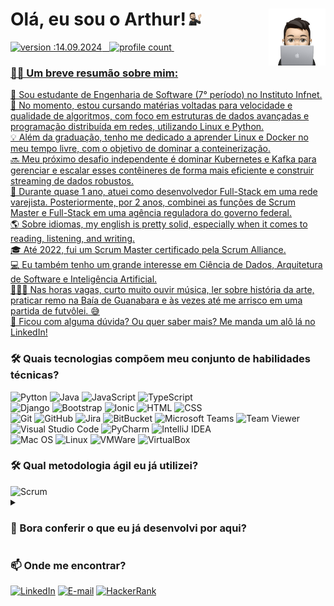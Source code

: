 <h1 style="border-bottom:none;">Olá, eu sou o Arthur!<img src="https://github.com/arthurmotta/arthurmotta/blob/main/memoji-arthur-2.png" width="5%"><a href="https://www.linkedin.com/in/arthura/"><img src="https://github.com/arthurmotta/arthurmotta/blob/main/memoji-arthur.png" width="18%" align="right"/</a> </h1>

![version :14.09.2024](https://img.shields.io/badge/última%20atualização-14.09.2024-05122A?style=flat&informational) &nbsp;
![profile count](https://komarev.com/ghpvc/?username=arthurmotta&color=05122A)&nbsp;

<div>
    <h3 style="border-bottom:none;">👨🏻 Um breve resumão sobre mim:</h3>
    <p>
        🏫 Sou estudante de Engenharia de Software (7° período) no Instituto Infnet.<br>
        📍 No momento, estou cursando matérias voltadas para velocidade e qualidade de algoritmos, com foco em estruturas de dados avançadas e programação distribuída em redes, utilizando Linux e Python.<br>
        💡 Além da graduação, tenho me dedicado a aprender Linux e Docker no meu tempo livre, com o objetivo de dominar a conteinerização.<br>
        🔜 Meu próximo desafio independente é dominar Kubernetes e Kafka para gerenciar e escalar esses contêineres de forma mais eficiente e construir streaming de dados robustos.<br>
        💼 Durante quase 1 ano, atuei como desenvolvedor Full-Stack em uma rede varejista. Posteriormente, por 2 anos, combinei as funções de Scrum Master e Full-Stack em uma agência reguladora do governo federal.<br>
        🌎 Sobre idiomas, my english is pretty solid, especially when it comes to reading, listening, and writing.<br>
        🎓 Até 2022, fui um Scrum Master certificado pela Scrum Alliance.<br>
        💻 Eu também tenho um grande interesse em Ciência de Dados, Arquitetura de Software e Inteligência Artificial.<br>
        🚣🏼‍♀️ Nas horas vagas, curto muito ouvir música, ler sobre história da arte, praticar remo na Baía de Guanabara e às vezes até me arrisco em uma partida de futvôlei. 😅<br>
        💬 Ficou com alguma dúvida? Ou quer saber mais? <a href="https://www.linkedin.com/in/arthura/">Me manda um alô lá no LinkedIn!</a>
    </p>
</div>

<div>
  <h3 style="border-bottom:none;">🛠 Quais tecnologias compõem meu conjunto de habilidades técnicas?</h3>
  <a><img src="https://img.shields.io/badge/-Python-05122A?style=flat&logo=python" alt="Pytton"></a>
  <a><img src="https://img.shields.io/badge/-Java-05122A?style=flat&logo=java" alt="Java"></a>
  <a><img src="https://img.shields.io/badge/-JavaScript-05122A?style=flat&logo=javascript" alt="JavaScript"></a>
  <a><img src="https://img.shields.io/badge/-TypeScript-05122A?style=flat&logo=typescript" alt="TypeScript"><br></a>
  <a><img src="https://img.shields.io/badge/-Django-05122A?style=flat&logo=django&logoColor=092E20" alt="Django"></a>
  <a><img src="https://img.shields.io/badge/-Bootstrap-05122A?style=flat&logo=bootstrap&logoColor=563D7C" alt="Bootstrap"></a>
  <a><img src="https://img.shields.io/badge/-Ionic-05122A?style=flat&logo=ionic" alt="Ionic"></a>
  <a><img src="https://img.shields.io/badge/-HTML-05122A?style=flat&logo=HTML5" alt="HTML"></a>
  <a><img src="https://img.shields.io/badge/-CSS-05122A?style=flat&logo=CSS3&logoColor=1572B6" alt="CSS"><br></a>
  <a><img src="https://img.shields.io/badge/-Git-05122A?style=flat&logo=git" alt="Git"></a>
  <a><img src="https://img.shields.io/badge/-GitHub-05122A?style=flat&logo=github" alt="GitHub"></a>
  <a><img src="https://img.shields.io/badge/-Jira-05122A?style=flat&logo=jira&logoColor=1572B6" alt="Jira"></a>
  <a><img src="https://img.shields.io/badge/-BitBucket-05122A?style=flat&logo=bitbucket&logoColor=1572B6" alt="BitBucket"></a>
  <a><img src="https://img.shields.io/badge/-Microsoft%20Teams-05122A?style=flat&logoColor=1572B6" alt="Microsoft Teams"></a>
  <a><img src="https://img.shields.io/badge/-Team%20Viewer-05122A?style=flat&logo=teamviewer&logoColor=1572B6" alt="Team Viewer"><br></a>
  <a><img src="https://img.shields.io/badge/-Visual%20Studio%20Code-05122A?style=flat&logo=visual-studio-code&logoColor=007ACC" alt="Visual Studio Code"></a>
  <a><img src="https://img.shields.io/badge/-PyCharm-05122A?style=flat&logo=pycharm" alt="PyCharm"></a>
  <a><img src="https://img.shields.io/badge/-IntelliJ%20IDEA-05122A?style=flat&logo=intellijidea" alt="IntelliJ IDEA"><br></a>
  <a><img src="https://img.shields.io/badge/-Mac%20OS-05122A?style=flat&logo=macos" alt="Mac OS"></a>
  <a><img src="https://img.shields.io/badge/-Linux-05122A?style=flat&logo=linux" alt="Linux"></a>
  <a><img src="https://img.shields.io/badge/VMWare-05122A?style=flat&logo=vmware&logoColor=white" alt="VMWare"></a>
  <a><img src="https://img.shields.io/badge/VirtualBox-05122A?style=flat&logo=virtualbox&logoColor=white" alt="VirtualBox"></a>
</div>

<div>
  <h3 style="border-bottom:none;">🛠 Qual metodologia ágil eu já utilizei?</h3>
  <a><img src="https://img.shields.io/badge/-Scrum%20Alliance%20Certified-05122A?style=flat&logo=scrumalliance" alt="Scrum"></a>&nbsp;
</div>

<div>
  <details>
    <summary><h3>🔎 Bora conferir o que eu já desenvolvi por aqui?</h3></summary>
    <ul>
      <details>
        <summary><h4>📚 Acadêmicos:</h4></summary>
          <p>Projetos, trabalhos, exercícios e anotações desenvolvidos durante a minha graduação.</p>
          <ul>
            <li><p><a href="url">Link do Repositório</a></p></li>
            <li><p><a href="url">Link do Repositório</a></p></li>
          </ul>
      </details>
      <details>
        <summary><h4>👨🏻‍🔧 Pessoais:</h4></summary>
          <p>Projetos criados fora de um contexto acadêmico.</p>
          <ul>
            <li><p><a href="url">Link do Repositório</a></p></li>
            <li><p><a href="url">Link do Repositório</a></p></li>
          </ul>
      </details>
      <details>
        <summary><h4>🔬 Experimentais:</h4></summary>
          <p>Para explorações de tecnologias, testes e estudo novas ferramentas.</p>
          <ul>
            <li><p><a href="https://github.com/arthurmotta/curso-python3">Curso de Python3 - Gustavo Guanabara</a></p></li>
            <li><p><a href="url">Link do Repositório</a></p></li>
          </ul>
      </details>
    </ul>
  </details>
</div>

<div>
  <h3 style="border-bottom:none;">📫 Onde me encontrar?</h3>
  <a href="https://www.linkedin.com/in/arthura/"><img alt="LinkedIn" src="https://img.shields.io/badge/Linkedin%20-%230077B5.svg?&style=flat&logo=linkedin&logoColor=white"/></a>
  <a href="mailto:arthuralmeidasocial@gmail.com"><img alt="E-mail" src="https://img.shields.io/badge/Gmail-D14836?style=flat&logo=gmail&logoColor=white"/></a> 
  <a href="https://www.hackerrank.com/profile/arthurmotta"><img alt="HackerRank" src="https://img.shields.io/badge/-HackerRank-05122A?style=flat&logo=hackerrank"/></a>
</div>
